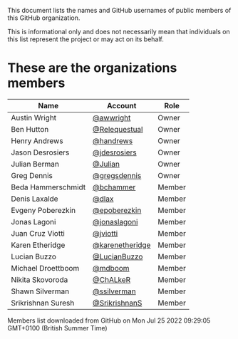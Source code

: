 This document lists the names and GitHub usernames of public members of this GitHub organization.

This is informational only and does not necessarily mean that individuals on this list represent the project or may act on its behalf.

<!-- rqosstools om2md:start -->
<!-- This list is generated using https://github.com/Relequestual/om2md -->
<!-- Content between start and end comment tags has been automatically generated -->
# These are the organizations members

| Name | Account | Role |
| -- | -- | -- |
| Austin Wright | [@awwright](https://github.com/awwright) | Owner |
| Ben Hutton | [@Relequestual](https://github.com/Relequestual) | Owner |
| Henry Andrews | [@handrews](https://github.com/handrews) | Owner |
| Jason Desrosiers | [@jdesrosiers](https://github.com/jdesrosiers) | Owner |
| Julian Berman | [@Julian](https://github.com/Julian) | Owner |
| Greg Dennis | [@gregsdennis](https://github.com/gregsdennis) | Owner |
| Beda Hammerschmidt | [@bchammer](https://github.com/bchammer) | Member |
| Denis Laxalde | [@dlax](https://github.com/dlax) | Member |
| Evgeny Poberezkin | [@epoberezkin](https://github.com/epoberezkin) | Member |
| Jonas Lagoni | [@jonaslagoni](https://github.com/jonaslagoni) | Member |
| Juan Cruz Viotti | [@jviotti](https://github.com/jviotti) | Member |
| Karen Etheridge | [@karenetheridge](https://github.com/karenetheridge) | Member |
| Lucian Buzzo | [@LucianBuzzo](https://github.com/LucianBuzzo) | Member |
| Michael Droettboom | [@mdboom](https://github.com/mdboom) | Member |
| Nikita Skovoroda | [@ChALkeR](https://github.com/ChALkeR) | Member |
| Shawn Silverman | [@ssilverman](https://github.com/ssilverman) | Member |
| Srikrishnan Suresh | [@SrikrishnanS](https://github.com/SrikrishnanS) | Member |

Members list downloaded from GitHub on Mon Jul 25 2022 09:29:05 GMT+0100 (British Summer Time)
<!-- Content between start and end comment tags has been automatically generated -->
<!-- rqosstools om2md:end -->
